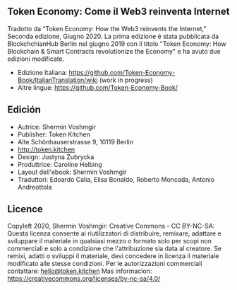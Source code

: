 ## Token Economy: Come il Web3 reinventa Internet
Tradotto da “Token Economy: How the Web3 reinvents the Internet,” Seconda edizione, Giugno 2020. La prima edizione è stata pubblicata da BlockchchianHub Berlin nel giugno 2019 con il titolo "Token Economy: How Blockchain & Smart Contracts revolutionize the Economy" e ha avuto due edizioni modificate.

* Edizione Italiana: https://github.com/Token-Economy-Book/ItalianTranslation/wiki (work in progress)
* Altre lingue: https://github.com/Token-Economy-Book/

## Edición
* Autrice: Shermin Voshmgir 
* Publisher: Token Kitchen 
* Alte Schönhauserstrasse 9, 10119 Berlin 
* http://token.kitchen
* Design: Justyna Zubrycka 
* Produttrice: Caroline Helbing
* Layout dell'ebook:  Shermin Voshmgir 
* Traduttori: Edoardo Calia, Elisa Bonaldo, Roberto Moncada, Antonio Andreottola

## Licence
Copyleft 2020, Shermin Voshmgir: Creative Commons - CC BY-NC-SA: Questa licenza consente ai riutilizzatori di distribuire, remixare, adattare e sviluppare il materiale in qualsiasi mezzo o formato solo per scopi non commerciali e solo a condizione che l'attribuzione sia data al creatore. Se remixi, adatti o sviluppi il materiale, devi concedere in licenza il materiale modificato alle stesse condizioni. Per le autorizzazioni commerciali contattare: hello@token.kitchen
Mas informacion: https://creativecommons.org/licenses/by-nc-sa/4.0/ <br>
